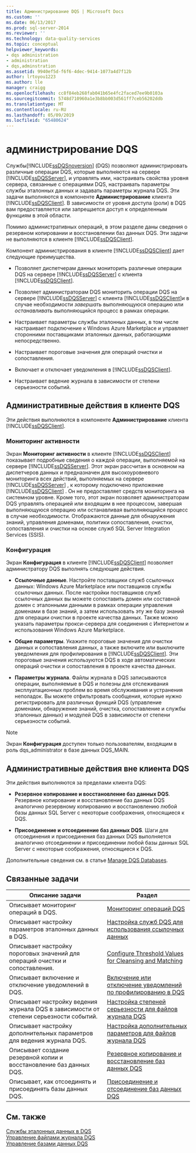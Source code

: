 ```yaml
---
title: Администрирование DQS | Microsoft Docs
ms.custom: ''
ms.date: 06/13/2017
ms.prod: sql-server-2014
ms.reviewer: ''
ms.technology: data-quality-services
ms.topic: conceptual
helpviewer_keywords:
- dqs administration
- administration
- dqs,adminstration
ms.assetid: 9940ef5d-f6f6-4dec-9414-1077a4d7f12b
author: lrtoyou1223
ms.author: lle
manager: craigg
ms.openlocfilehash: cc8f84eb268fab041b65e4fc2faced7ee9b0103a
ms.sourcegitcommit: 5748d710960a1e3b8bb003d561ff7ceb56202ddb
ms.translationtype: MT
ms.contentlocale: ru-RU
ms.lasthandoff: 05/09/2019
ms.locfileid: "65480624"
---
```

# <a name="dqs-administration"></a>администрирование DQS
  Службы[!INCLUDE[ssDQSnoversion](../includes/ssdqsnoversion-md.md)] (DQS) позволяют администрировать различные операции DQS, которые выполняются на сервере [!INCLUDE[ssDQSServer](../includes/ssdqsserver-md.md)], и управлять ими, настраивать свойства уровня сервера, связанные с операциями DQS, настраивать параметры службы эталонных данных и задавать параметры журнала DQS. Эти задачи выполняются в компоненте **Администрирование** клиента [!INCLUDE[ssDQSClient](../includes/ssdqsclient-md.md)]. В зависимости от уровня доступа (роли) в DQS вам предоставляется или запрещается доступ к определенным функциям в этой области.  
  
 Помимо административных операций, в этом разделе даны сведения о резервном копировании и восстановлении баз данных DQS. Эти задачи не выполняются в клиенте [!INCLUDE[ssDQSClient](../includes/ssdqsclient-md.md)].  
  
 Компонент администрирования в клиенте [!INCLUDE[ssDQSClient](../includes/ssdqsclient-md.md)] дает следующие преимущества.  
  
-   Позволяет диспетчерам данных мониторить различные операции DQS на сервере [!INCLUDE[ssDQSServer](../includes/ssdqsserver-md.md)] с клиента [!INCLUDE[ssDQSClient](../includes/ssdqsclient-md.md)].  
  
-   Позволяет администраторам DQS мониторить операции DQS на сервере [!INCLUDE[ssDQSServer](../includes/ssdqsserver-md.md)] с клиента [!INCLUDE[ssDQSClient](../includes/ssdqsclient-md.md)]и в случае необходимости *завершать* выполняющуюся операцию или *останавливать* выполняющийся процесс в рамках операции.  
  
-   Настраивает параметры службы эталонных данных, в том числе настраивает подключение к Windows Azure Marketplace и управляет сторонними поставщиками эталонных данных, работающими непосредственно.  
  
-   Настраивает пороговые значения для операций очистки и сопоставления.  
  
-   Включает и отключает уведомления в [!INCLUDE[ssDQSClient](../includes/ssdqsclient-md.md)].  
  
-   Настраивает ведение журнала в зависимости от степени серьезности событий.  
  
##  <a name="AdminUsingClent"></a> Административные действия в клиенте DQS  
 Эти действия выполняются в компоненте **Администрирование** клиента [!INCLUDE[ssDQSClient](../includes/ssdqsclient-md.md)].  
  
### <a name="activity-monitoring"></a>Мониторинг активности  
 Экран **Мониторинг активности** в клиенте [!INCLUDE[ssDQSClient](../includes/ssdqsclient-md.md)] показывает подробные сведения о каждой операции, выполняемой на сервере [!INCLUDE[ssDQSServer](../includes/ssdqsserver-md.md)]. Этот экран рассчитан в основном на диспетчеров данных и предназначен для высокоуровневого мониторинга всех действий, выполняемых на сервере [!INCLUDE[ssDQSServer](../includes/ssdqsserver-md.md)] , к которому подключено приложение [!INCLUDE[ssDQSClient](../includes/ssdqsclient-md.md)] . Он не предоставляет средств мониторинга на системном уровне. Кроме того, этот экран позволяет администраторам DQS управлять операцией или входящим в нее процессом, завершая выполняющуюся операцию или останавливая выполняющийся процесс в случае необходимости. Отображаются данные для обнаружения знаний, управления доменами, политики сопоставления, очистки, сопоставления и очистки на основе служб SQL Server Integration Services (SSIS).  
  
### <a name="configuration"></a>Конфигурация  
 Экран **Конфигурация** в клиенте [!INCLUDE[ssDQSClient](../includes/ssdqsclient-md.md)] позволяет администратору DQS выполнять следующие действия.  
  
-   **Ссылочные данные**. Настройте поставщики служб ссылочных данных: Windows Azure Marketplace или поставщиков службы ссылочных данных. После настройки поставщиков служб ссылочных данных вы можете сопоставить домен или составной домен с эталонными данными в рамках операции управления доменами в базе знаний, а затем использовать эту же базу знаний для операции очистки в проекте качества данных. Также можно указать параметры прокси-сервера для соединения с Интернетом и использования Windows Azure Marketplace.  
  
-   **Общие параметры**. Укажите пороговые значения для очистки данных и сопоставления данных, а также включите или выключите уведомления для профилирования в [!INCLUDE[ssDQSClient](../includes/ssdqsclient-md.md)]. Эти пороговые значения используются DQS в ходе автоматических операций очистки и сопоставления в проекте качества данных.  
  
-   **Параметры журнала**. Файлы журнала в DQS записываются операции, выполняемые в DQS и полезны для отслеживания эксплуатационных проблем во время обслуживания и устранения неполадок. Вы можете отфильтровать сообщения, которые нужно регистрировать для различных функций DQS (управление доменами, обнаружение знаний, очистка, сопоставление и службы эталонных данных) и модулей DQS в зависимости от степени серьезности событий.  
  
> [!NOTE]  
>  Экран **Конфигурация** доступен только пользователям, входящим в роль dqs_administrator в базе данных DQS_MAIN.  
  
##  <a name="AdminOutsideClient"></a> Административные действия вне клиента DQS  
 Эти действия выполняются за пределами клиента DQS:  
  
-   **Резервное копирование и восстановление баз данных DQS**. Резервное копирование и восстановление баз данных DQS аналогично резервному копированию и восстановлению любой базы данных SQL Server с некоторые соображения, относящиеся к DQS.  
  
-   **Присоединение и отсоединение баз данных DQS**. Шаги для отсоединения и присоединения баз данных DQS выполняется аналогично отсоединении и присоединении любой базы данных SQL Server с некоторые соображения, относящиеся к DQS.  
  
 Дополнительные сведения см. в статье [Manage DQS Databases](../../2014/data-quality-services/manage-dqs-databases.md).  
  
## <a name="related-tasks"></a>Связанные задачи  
  
|Описание задачи|Раздел|  
|----------------------|-----------|  
|Описывает мониторинг операций в DQS.|[Мониторинг операций DQS](../../2014/data-quality-services/monitor-dqs-activities.md)|  
|Описывает настройку параметров эталонных данных в DQS.|[Настройка служб DQS для использования ссылочных данных](../../2014/data-quality-services/configure-dqs-to-use-reference-data.md)|  
|Описывает настройку пороговых значений для операций очистки и сопоставления.|[Configure Threshold Values for Cleansing and Matching](../../2014/data-quality-services/configure-threshold-values-for-cleansing-and-matching.md)|  
|Описывает включение и отключение уведомлений в DQS.|[Включение или отключение уведомлений по профилированию в DQS](../../2014/data-quality-services/enable-or-disable-profiling-notifications-in-dqs.md)|  
|Описывает настройку ведения журнала DQS в зависимости от степени серьезности событий.|[Настройка степеней серьезности для файлов журнала DQS](../../2014/data-quality-services/configure-severity-levels-for-dqs-log-files.md)|  
|Описывает настройку дополнительных параметров для ведения журнала DQS.|[Настройка дополнительных параметров для файлов журнала DQS](../../2014/data-quality-services/configure-advanced-settings-for-dqs-log-files.md)|  
|Описывает создание резервной копии и восстановление баз данных DQS.|[Резервное копирование и восстановление баз данных DQS](../../2014/data-quality-services/backing-up-and-restoring-dqs-databases.md)|  
|Описывает, как отсоединять и присоединять базы данных DQS.|[Присоединение и отсоединение баз данных DQS](../../2014/data-quality-services/detaching-and-attaching-dqs-databases.md)|  
  
## <a name="see-also"></a>См. также  
 [Службы эталонных данных в DQS](../../2014/data-quality-services/reference-data-services-in-dqs.md)   
 [Управление файлами журнала DQS](../../2014/data-quality-services/manage-dqs-log-files.md)   
 [Управление базами данных DQS](../../2014/data-quality-services/manage-dqs-databases.md)  
  
  

